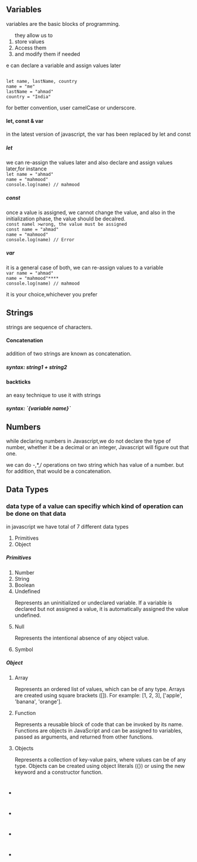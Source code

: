 <h2>Variables</h2>
variables are the basic blocks of programming.
<ol>
they allow us to
<li>store values</li>
<li>Access them</li>
<li>and modify them if needed</li>
</ol>

<p>e can declare a variable  and assign values later<p>
<code>
let name, lastName, country
name = "me"
lastName = "ahmad"
country = "India"
</code>

<p>for better convention, user camelCase or underscore.</p>

<h4>let, const & var </h4>
<p>in the latest version of javascript, the var has been replaced by let and const</p>
<h5>let</h5>
we can re-assign the values later and also declare and assign values later,for instance
<code>
let name = "ahmad"
name = "mahmood"
console.log(name) // mahmood
</code>

<h5>const</h5>
once a value is assigned, we cannot change the value, and also in the initialization phase, the value should be decalred.
<code>
const namel >wrong, the value must be assigned
const name = "ahmad"
name = "mahmood"
console.log(name) // Error
</code>

<h5>var</h5>
it is a general case of both, we can re-assign values to a variable
<code>
var name = "ahmad"
name = "mahmood"****
console.log(name) // mahmood
</code>

<p>it is your choice,whichever you prefer</p>
<h2>Strings</h2>
strings are sequence of characters.
<h4>Concatenation</h4>
addition of two strings are known as concatenation.
<h5>syntax: string1 + string2</h5>
<h4>backticks</h4>
<p>an easy technique to use it with strings</p>
<h5>syntax: `{variable name}`</h5>

<h2>Numbers</h2>
while declaring numbers in Javascript,we do not declare the type of number, whether it be a decimal or an integer, Javascript will figure out that one.

<p> we can do -,*,/ operations on two string which has value of a number.
but for  addition, that would be a concatenation.</p>

<h2>Data Types</h2>
<h3>data type of a value can specifiy which kind of operation can be done on that data</h3>
<p>in javascript we have total of 7 different data types</p>
<ol>
  <li>Primitives</li>
  <li>Object</li>
</ol>
<h5>Primitives</h5>
<ol>
  <li>Number</li>
  <li>String</li>
  <li>Boolean</li>
  <li>Undefined</li>
  <p>Represents an uninitialized or undeclared variable. If a variable is declared but not assigned a value, it is automatically assigned the value undefined.</p>
  <li>Null</li>
  <p>Represents the intentional absence of any object value.</p>
  <li>Symbol</li>
  
</ol>

<h5>Object</h5>
<ol>
  <li>Array</li>
  <p> Represents an ordered list of values, which can be of any type. Arrays are created using square brackets ([]). For example: [1, 2, 3], ['apple', 'banana', 'orange'].</p>
  <li>Function</li>
  <p>Represents a reusable block of code that can be invoked by its name. Functions are objects in JavaScript and can be assigned to variables, passed as arguments, and returned from other functions.</p>
  <li>Objects</li>
  <p> Represents a collection of key-value pairs, where values can be of any type. Objects can be created using object literals ({}) or using the new keyword and a constructor function.</p>
</ol>
<span></span>

<p></p>
<h1></h1>
<h2></h2>
<h3></h3>
<h4></h4>
<h5></h5>
<ul>
  <li></li>
</ul>
<span></span>
<p></p>
<h1></h1>
<h2></h2>
<h3></h3>
<h4></h4>
<h5></h5>
<ul>
  <li></li>
</ul>
<span></span>
<p></p>
<h1></h1>
<h2></h2>
<h3></h3>
<h4></h4>
<h5></h5>
<ul>
  <li></li>
</ul>
<span></span>
<p></p>
<h1></h1>
<h2></h2>
<h3></h3>
<h4></h4>
<h5></h5>
<ul>
  <li></li>
</ul>
<span></span>
<p></p>
